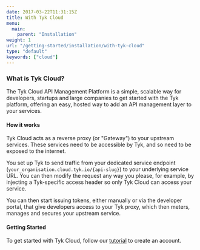 ```yaml
---
date: 2017-03-22T11:31:15Z
title: With Tyk Cloud
menu: 
  main:
    parent: "Installation"
weight: 1
url: "/getting-started/installation/with-tyk-cloud"
type: "default"
keywords: ["cloud"]
---
```


### What is Tyk Cloud?
The Tyk Cloud API Management Platform is a simple, scalable way for developers, startups and large companies to get started with the Tyk platform, offering an easy, hosted way to add an API management layer to your services.

#### How it works
Tyk Cloud acts as a reverse proxy (or "Gateway") to your upstream services. These services need to be accessible by Tyk, and so need to be exposed to the internet.

You set up Tyk to send traffic from your dedicated service endpoint (`your_organisation.cloud.tyk.io/{api-slug}`) to your underlying service URL. You can then modify the request any way you please, for example, by injecting a Tyk-specific access header so only Tyk Cloud can access your service.

You can then start issuing tokens, either manually or via the developer portal, that give developers access to your Tyk proxy, which then meters, manages and secures your upstream service.

#### Getting Started
To get started with Tyk Cloud, follow our [tutorial](/docs/getting-started/installation/with-tyk-cloud/create-an-account/) to create an account.
